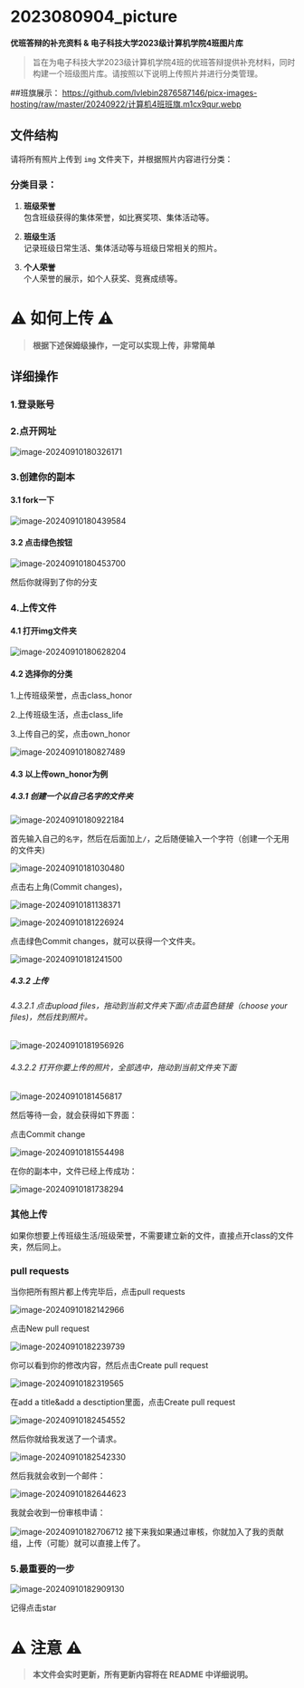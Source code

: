 # 2023080904_picture

**优班答辩的补充资料 & 电子科技大学2023级计算机学院4班图片库**

> 旨在为电子科技大学2023级计算机学院4班的优班答辩提供补充材料，同时构建一个班级图片库。请按照以下说明上传照片并进行分类管理。

##班旗展示：
https://github.com/lvlebin2876587146/picx-images-hosting/raw/master/20240922/计算机4班班旗.m1cx9qur.webp

## 文件结构

请将所有照片上传到 `img` 文件夹下，并根据照片内容进行分类：

### 分类目录：

1. **班级荣誉**  
   包含班级获得的集体荣誉，如比赛奖项、集体活动等。
   
2. **班级生活**  
   记录班级日常生活、集体活动等与班级日常相关的照片。
   
3. **个人荣誉**  
   个人荣誉的展示，如个人获奖、竞赛成绩等。

# ⚠️ **如何上传** ⚠️

> **根据下述保姆级操作，一定可以实现上传，非常简单**

## 详细操作

###  1.登录账号

### 2.点开网址

![image-20240910180326171](https://github.com/lvlebin2876587146/picx-images-hosting/raw/master/20240910/image-20240910180326171.6wqoghir9t.webp)

### 3.创建你的副本

#### 3.1 fork一下

![image-20240910180439584](https://github.com/lvlebin2876587146/picx-images-hosting/raw/master/20240910/image-20240910180439584.99taxowkgl.webp)

#### 3.2 点击绿色按钮

![image-20240910180453700](https://github.com/lvlebin2876587146/picx-images-hosting/raw/master/20240910/image-20240910180453700.8l01do91g7.webp)

然后你就得到了你的分支

### 4.上传文件

#### 4.1 打开img文件夹

![image-20240910180628204](https://github.com/lvlebin2876587146/picx-images-hosting/raw/master/20240910/image-20240910180628204.7ljy0i6aag.webp)

#### 4.2 选择你的分类

1.上传班级荣誉，点击class_honor

2.上传班级生活，点击class_life

3.上传自己的奖，点击own_honor

![image-20240910180827489](https://github.com/lvlebin2876587146/picx-images-hosting/raw/master/20240910/image-20240910180827489.969ozz3hr0.webp)

#### 4.3 以上传own_honor为例

#####  4.3.1 创建一个以自己名字的文件夹

![image-20240910180922184](https://github.com/lvlebin2876587146/picx-images-hosting/raw/master/20240910/image-20240910180922184.86tlmt0ql9.webp) 

首先输入自己的`名字`，然后在后面加上`/`，之后随便输入一个字符（创建一个无用的文件夹)

![image-20240910181030480](https://github.com/lvlebin2876587146/picx-images-hosting/raw/master/20240910/image-20240910181030480.6pngl1wlun.webp)

 点击右上角(Commit changes)，

![image-20240910181138371](https://github.com/lvlebin2876587146/picx-images-hosting/raw/master/20240910/image-20240910181138371.41y0ap3kio.webp)

![image-20240910181226924](https://github.com/lvlebin2876587146/picx-images-hosting/raw/master/20240910/image-20240910181241500.5xal3bg04j.webp)

点击绿色Commit changes，就可以获得一个文件夹。

![image-20240910181241500]()

##### 4.3.2 上传

###### 4.3.2.1 点击upload files，拖动到当前文件夹下面/点击蓝色链接（choose your files)，然后找到照片。

![image-20240910181956926](https://github.com/lvlebin2876587146/picx-images-hosting/raw/master/20240910/image-20240910181956926.lvoiltxfi.webp)

###### 4.3.2.2 打开你要上传的照片，全部选中，拖动到当前文件夹下面

![image-20240910181456817](https://github.com/lvlebin2876587146/picx-images-hosting/raw/master/20240910/image-20240910181456817.7i0c2sd7l2.webp)

然后等待一会，就会获得如下界面：

点击Commit change

![image-20240910181554498](https://github.com/lvlebin2876587146/picx-images-hosting/raw/master/20240910/image-20240910181554498.6m3unc3j54.webp)

在你的副本中，文件已经上传成功：

![image-20240910181738294](https://github.com/lvlebin2876587146/picx-images-hosting/raw/master/20240910/image-20240910181738294.6m3unc3j58.webp)

### 其他上传

如果你想要上传班级生活/班级荣誉，不需要建立新的文件，直接点开class的文件夹，然后同上。

### pull requests

当你把所有照片都上传完毕后，点击pull requests

![image-20240910182142966](https://github.com/lvlebin2876587146/picx-images-hosting/raw/master/20240910/image-20240910182142966.5tqz5lmxds.webp)

点击New pull request

![image-20240910182239739](https://github.com/lvlebin2876587146/picx-images-hosting/raw/master/20240910/image-20240910182239739.7p8rqlmkh.webp)

你可以看到你的修改内容，然后点击Create pull request

![image-20240910182319565](https://github.com/lvlebin2876587146/picx-images-hosting/raw/master/20240910/image-20240910182319565.1e8k0caj5v.webp)

在add a title&add a desctiption里面，点击Create pull request

![image-20240910182454552](https://github.com/lvlebin2876587146/picx-images-hosting/raw/master/20240910/image-20240910182454552.8l01do91fp.webp)

然后你就给我发送了一个请求。

![image-20240910182542330](https://github.com/lvlebin2876587146/picx-images-hosting/raw/master/20240910/image-20240910182542330.3uusf9hf2f.webp)

然后我就会收到一个邮件：

![image-20240910182644623](https://github.com/lvlebin2876587146/picx-images-hosting/raw/master/20240910/image-20240910182644623.1ovdthprbd.webp)

我就会收到一份审核申请：

![image-20240910182706712](https://github.com/lvlebin2876587146/picx-images-hosting/raw/master/20240910/image-20240910182706712.5mnra60ryj.webp)
接下来我如果通过审核，你就加入了我的贡献组，上传（可能）就可以直接上传了。

### 5.最重要的一步

![image-20240910182909130](https://github.com/lvlebin2876587146/picx-images-hosting/raw/master/20240910/image-20240910182909130.54xplkzedq.webp)

记得点击star

# ⚠️ **注意** ⚠️

> **本文件会实时更新，所有更新内容将在 README 中详细说明。**
